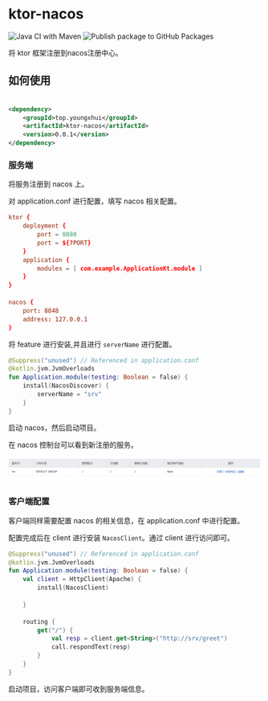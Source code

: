 # ktor-nacos

![Java CI with Maven](https://github.com/youngxhui/ktor-nacos/workflows/Java%20CI%20with%20Maven/badge.svg?branch=main)
![Publish package to GitHub Packages](https://github.com/youngxhui/ktor-nacos/workflows/Publish%20package%20to%20GitHub%20Packages/badge.svg)

将 ktor 框架注册到nacos注册中心。

## 如何使用

```xml

<dependency>
    <groupId>top.youngxhui</groupId>
    <artifactId>ktor-nacos</artifactId>
    <version>0.0.1</version>
</dependency>
```

### 服务端

将服务注册到 nacos 上。

对 application.conf 进行配置，填写 nacos 相关配置。

```conf
ktor {
    deployment {
        port = 8080
        port = ${?PORT}
    }
    application {
        modules = [ com.example.ApplicationKt.module ]
    }
}

nacos {
    port: 8848
    address: 127.0.0.1
}
```

将 feature 进行安装,并且进行 `serverName` 进行配置。

```kotlin
@Suppress("unused") // Referenced in application.conf
@kotlin.jvm.JvmOverloads
fun Application.module(testing: Boolean = false) {
    install(NacosDiscover) {
        serverName = "srv"
    }
}
```

启动 nacos，然后启动项目。

在 nacos 控制台可以看到新注册的服务。

![](./docs/nacos.png)

### 客户端配置

客户端同样需要配置 nacos 的相关信息，在 application.conf 中进行配置。

配置完成后在 client 进行安装 `NacosClient`。通过 client 进行访问即可。

```kotlin
@Suppress("unused") // Referenced in application.conf
@kotlin.jvm.JvmOverloads
fun Application.module(testing: Boolean = false) {
    val client = HttpClient(Apache) {
        install(NacosClient)

    }

    routing {
        get("/") {
            val resp = client.get<String>("http://srv/greet")
            call.respondText(resp)
        }
    }
}
```

启动项目，访问客户端即可收到服务端信息。